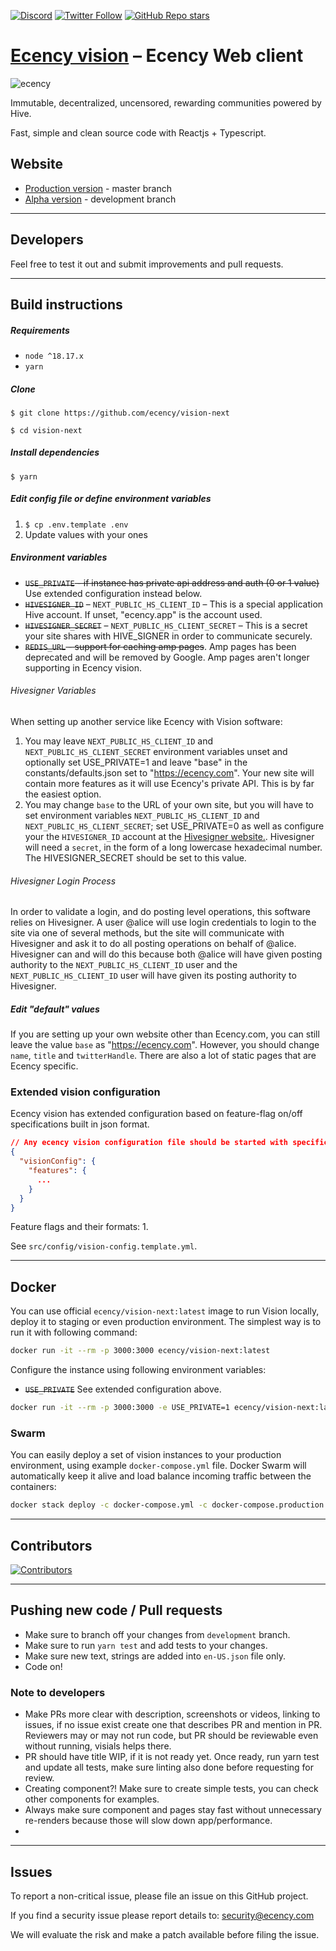 <a href="https://discord.gg/WywwJEu">![Discord](https://img.shields.io/discord/385034494555455488?label=Ecency%20discord&logo=discord)</a> <a href="https://x.com/ecency_official">![Twitter Follow](https://img.shields.io/twitter/follow/ecency_official?style=social)</a> <a href="https://github.com/ecency/vision-next/stargazers">![GitHub Repo stars](https://img.shields.io/github/stars/ecency/vision-next?style=social)</a>

# [Ecency vision][ecency_vision] – Ecency Web client

![ecency](https://ecency.com/assets/github-cover.png)

Immutable, decentralized, uncensored, rewarding communities powered by Hive.

Fast, simple and clean source code with Reactjs + Typescript.

## Website

- [Production version][ecency_vision] - master branch
- [Alpha version][ecency_alpha] - development branch

***

## Developers

Feel free to test it out and submit improvements and pull requests.

***

## Build instructions

##### Requirements

- `node ^18.17.x`
- `yarn`

##### Clone

`$ git clone https://github.com/ecency/vision-next`

`$ cd vision-next`

##### Install dependencies

`$ yarn`

##### Edit config file or define environment variables

1. `$ cp .env.template .env`
2. Update values with your ones

##### Environment variables

- ~~`USE_PRIVATE` - if instance has private api address and auth (0 or 1 value)~~ Use extended configuration instead below.
- ~~`HIVESIGNER_ID`~~ – `NEXT_PUBLIC_HS_CLIENT_ID` – This is a special application Hive account. If unset, "ecency.app" is the account used.
- ~~`HIVESIGNER_SECRET`~~ – `NEXT_PUBLIC_HS_CLIENT_SECRET` – This is a secret your site shares with HIVE_SIGNER in order to communicate securely.
- ~~`REDIS_URL` - support for caching amp pages~~. Amp pages has been deprecated and will be removed by Google. Amp pages aren't longer supporting in Ecency vision. 

###### Hivesigner Variables

When setting up another service like Ecency with Vision software:

1. You may leave `NEXT_PUBLIC_HS_CLIENT_ID` and `NEXT_PUBLIC_HS_CLIENT_SECRET` environment variables unset and optionally set USE_PRIVATE=1 and leave "base" in the constants/defaults.json set to "https://ecency.com". Your new site will contain more features as it will use Ecency's private API. This is by far the easiest option.
2. You may change `base` to the URL of your own site, but you will have to set environment variables `NEXT_PUBLIC_HS_CLIENT_ID` and `NEXT_PUBLIC_HS_CLIENT_SECRET`; set USE_PRIVATE=0 as well as configure your the `HIVESIGNER_ID` account at the [Hivesigner website.](https://hivesigner.com/profile). Hivesigner will need a `secret`, in the form of a long lowercase hexadecimal number. The HIVESIGNER_SECRET should be set to this value.

###### Hivesigner Login Process

In order to validate a login, and do posting level operations, this software relies on Hivesigner. A user @alice will use login credentials to login to the site via one of several methods, but the site will communicate with Hivesigner and ask it to do all posting operations on behalf of @alice. Hivesigner can and will do this because both @alice will have given posting authority to the `NEXT_PUBLIC_HS_CLIENT_ID` user and the `NEXT_PUBLIC_HS_CLIENT_ID` user will have given its posting authority to Hivesigner.

##### Edit "default" values

If you are setting up your own website other than Ecency.com, you can still leave the value `base` as "https://ecency.com". However, you should change `name`, `title` and `twitterHandle`. There are also a lot of static pages that are Ecency specific.

### Extended vision configuration

Ecency vision has extended configuration based on feature-flag on/off specifications built in json format.
```json
// Any ecency vision configuration file should be started with specific tag as below
{
  "visionConfig": {
    "features": {
      ...
    }
  }
}
```
Feature flags and their formats:
1. 

See `src/config/vision-config.template.yml`.  

***
## Docker

You can use official `ecency/vision-next:latest` image to run Vision locally, deploy it to staging or even production environment. The simplest way is to run it with following command:

```bash
docker run -it --rm -p 3000:3000 ecency/vision-next:latest
```

Configure the instance using following environment variables:

- ~~`USE_PRIVATE`~~ See extended configuration above.

```bash
docker run -it --rm -p 3000:3000 -e USE_PRIVATE=1 ecency/vision-next:latest
```

### Swarm

You can easily deploy a set of vision instances to your production environment, using example `docker-compose.yml` file. Docker Swarm will automatically keep it alive and load balance incoming traffic between the containers:

```bash
docker stack deploy -c docker-compose.yml -c docker-compose.production.yml vision
```

***
## Contributors

[![Contributors](https://contrib.rocks/image?repo=ecency/vision-next)](https://github.com/ecency/vision-next/graphs/contributors)


***

## Pushing new code / Pull requests

- Make sure to branch off your changes from `development` branch.
- Make sure to run `yarn test` and add tests to your changes.
- Make sure new text, strings are added into `en-US.json` file only.
- Code on!

### Note to developers

- Make PRs more clear with description, screenshots or videos, linking to issues, if no issue exist create one that describes PR and mention in PR. Reviewers may or may not run code, but PR should be reviewable even without running, visials helps there.
- PR should have title WIP, if it is not ready yet. Once ready, run yarn test and update all tests, make sure linting also done before requesting for review.
- Creating component?! Make sure to create simple tests, you can check other components for examples.
- Always make sure component and pages stay fast without unnecessary re-renders because those will slow down app/performance.
-

***
## Issues

To report a non-critical issue, please file an issue on this GitHub project.

If you find a security issue please report details to: security@ecency.com

We will evaluate the risk and make a patch available before filing the issue.

[//]: # "LINKS"
[ecency_vision]: https://ecency.com
[ecency_alpha]: https://alpha.ecency.com
[ecency_release]: https://github.com/ecency/vision-next/releases
